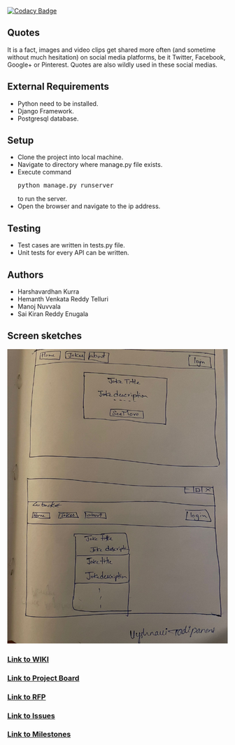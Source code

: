[![Codacy Badge](https://app.codacy.com/project/badge/Grade/a7a7d1679b7d499ab36b6a2a22393151)](https://www.codacy.com/gh/harshakurra123/quotes/dashboard?utm_source=github.com&amp;utm_medium=referral&amp;utm_content=harshakurra123/quotes&amp;utm_campaign=Badge_Grade)

## Quotes

It is a fact, images and video clips get shared more often (and sometime without much hesitation) on social media platforms, be it Twitter, Facebook, Google+ or Pinterest. Quotes are also wildly used in these social medias.

## External Requirements
- Python need to be installed.
- Django Framework.
- Postgresql database.

## Setup
- Clone the project into local machine.
- Navigate to directory where manage.py file exists.
- Execute command <pre>python manage.py runserver</pre> to run the server.
- Open the browser and navigate to the ip address.

## Testing
- Test cases are written in tests.py file.
- Unit tests for every API can be written.

## Authors
- Harshavardhan Kurra
- Hemanth Venkata Reddy Telluri
- Manoj Nuvvala
- Sai Kiran Reddy Enugala

## Screen sketches
![sketches](images/approval.jpg)

### [Link to WIKI](https://github.com/harshakurra123/quotes/wiki)

### [Link to Project Board](https://github.com/harshakurra123/quotes/projects/1)

### [Link to RFP](https://github.com/harshakurra123/quotes/blob/main/rfp.md)

### [Link to Issues](https://github.com/harshakurra123/quotes/issues)

### [Link to Milestones](https://github.com/harshakurra123/quotes/milestones)
